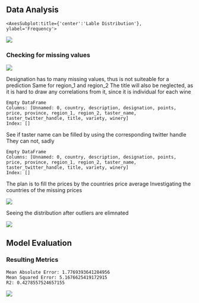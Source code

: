 





## Data Analysis

```
<AxesSubplot:title={'center':'Lable Distribution'},
ylabel='Frequency'>
```

![](document_figure7_1.png)


### Checking for missing values

![](document_figuKre8_1.png)


Designation has to many missing values, thus is not suiteable for a prediction
Same for region_1 and region_2
The title will also be neglected, as it is hard to draw any correlations from it, since it is individual for each wine

```
Empty DataFrame
Columns: [Unnamed: 0, country, description, designation, points,
price, province, region_1, region_2, taster_name,
taster_twitter_handle, title, variety, winery]
Index: []
```



See if taster name can be filled by using the corresponding twitter handle
They can not, sadly

```
Empty DataFrame
Columns: [Unnamed: 0, country, description, designation, points,
price, province, region_1, region_2, taster_name,
taster_twitter_handle, title, variety, winery]
Index: []
```



The plan is to fill the prices by the countries price average
Investigating the countries of the missing prices

![](document_figure11_1.png)


Seeing the distribution after outliers are elimnated

![](document_figure12_1.png)




## Model Evaluation



### Resulting Metrics

```
Mean Absolute Error: 1.7769393641284956
Mean Squared Error: 5.1676625419172915
R2: 0.4278557524657155
```


![](document_figure17_1.png)
